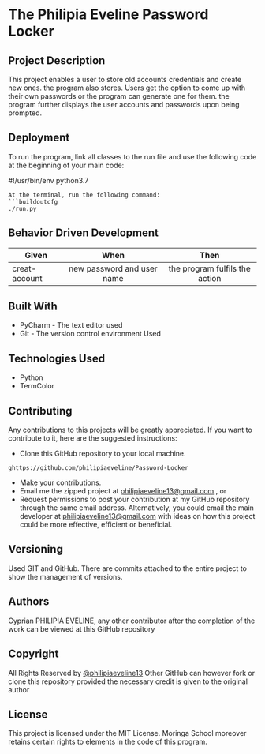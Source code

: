 # The Philipia Eveline Password Locker
## Project Description
This project enables a user to store old accounts credentials and create new ones. the program also stores. Users get the option to come up with their own passwords or the program can generate one for them. the program further displays the user accounts and passwords upon being prompted.
## Deployment
To run the program, link all classes to the run file and use the following code at the beginning of your main code:

#!/usr/bin/env python3.7
```
At the terminal, run the following command:
```buildoutcfg
./run.py
``` 
## Behavior Driven Development
  
  | Given                 | When                       | Then                              |
  | ----------------------|:--------------------------:|:---------------------------------:|
  | creat-account        | new password and user name| the program fulfils the action    |
 
## Built With
* PyCharm - The text editor used
* Git - The version control environment Used

## Technologies Used

* Python
* TermColor

## Contributing

Any contributions to this projects will be greatly appreciated. If you want to contribute to it, here are the suggested instructions:
* Clone this GitHub repository to your local machine.
```buildoutcfg
ghttps://github.com/philipiaeveline/Password-Locker
```
* Make your contributions.
* Email me the zipped project at philipiaeveline13@gmail.com , or
* Request permissions to post your contribution at my GitHub repository through the same email address.
Alternatively, you could email the main developer at philipiaeveline13@gmail.com with ideas on how this project could be more effective, efficient or beneficial.
## Versioning
Used GIT and GitHub. There are commits attached to the entire project to show the management of versions.
## Authors
 Cyprian PHILIPIA EVELINE, any other contributor after the completion of the work can be viewed at this GitHub repository
## Copyright
All Rights Reserved by [@philipiaeveline13](https://github.com/philipiaeveline/Password-Locker)
Other GitHub can however fork or clone this repository provided the necessary credit is given to the original author
## License
This project is licensed under the MIT License. Moringa School moreover retains certain rights to elements in the code of this program.
